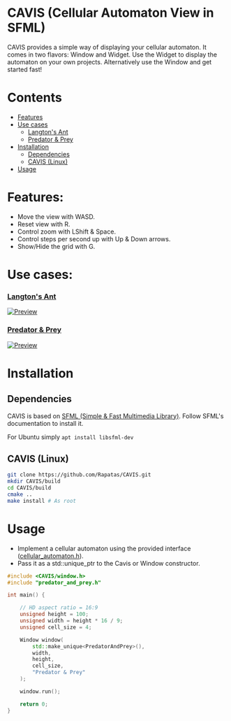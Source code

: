 # CAVIS (Cellular Automaton View in SFML)
CAVIS provides a simple way of displaying your cellular automaton. It comes in two flavors: Window and Widget. Use the Widget to display the automaton on your own projects. Alternatively use the Window and get started fast!

# Contents
- [Features](#features)
- [Use cases](#use-cases)
    - [Langton's Ant](#langtons-ant)
    - [Predator & Prey](#predator--prey)
- [Installation](#installation)
    - [Dependencies](#dependencies)
    - [CAVIS (Linux)](#cavis-linux)
- [Usage](#usage)

# Features:
* Move the view with WASD.
* Reset view with R.
* Control zoom with LShift & Space.
* Control steps per second up with Up & Down arrows.
* Show/Hide the grid with G.

# Use cases:

### [Langton's Ant](https://github.com/Rapatas/langtons_ant_sfml)

[![Preview](https://i.imgur.com/348YuU3.gif "3 ants on a torus")](https://github.com/Rapatas/langtons_ant_sfml)

### [Predator & Prey](https://github.com/Rapatas/predator_and_prey_sfml)

[![Preview](https://i.imgur.com/LzmDeJM.gif "Preditor & Prey")](https://github.com/Rapatas/predator_and_prey_sfml)

# Installation

## Dependencies
CAVIS is based on [SFML (Simple & Fast Multimedia Library)](https://www.sfml-dev.org/index.php). Follow SFML's documentation to install it. 

For Ubuntu simply ```apt install libsfml-dev```

## CAVIS (Linux)
```bash
git clone https://github.com/Rapatas/CAVIS.git
mkdir CAVIS/build
cd CAVIS/build
cmake ..
make install # As root
```

# Usage
- Implement a cellular automaton using the provided interface ([cellular_automaton.h](include/cellular_automaton.h)).
- Pass it as a std::unique_ptr to the Cavis or Window constructor.

```c++
#include <CAVIS/window.h>
#include "predator_and_prey.h"

int main() {

    // HD aspect ratio = 16:9
    unsigned height = 100;
    unsigned width = height * 16 / 9;
    unsigned cell_size = 4;

    Window window(
        std::make_unique<PredatorAndPrey>(), 
        width, 
        height, 
        cell_size, 
        "Predator & Prey"
    );

    window.run();

    return 0;
}
```
